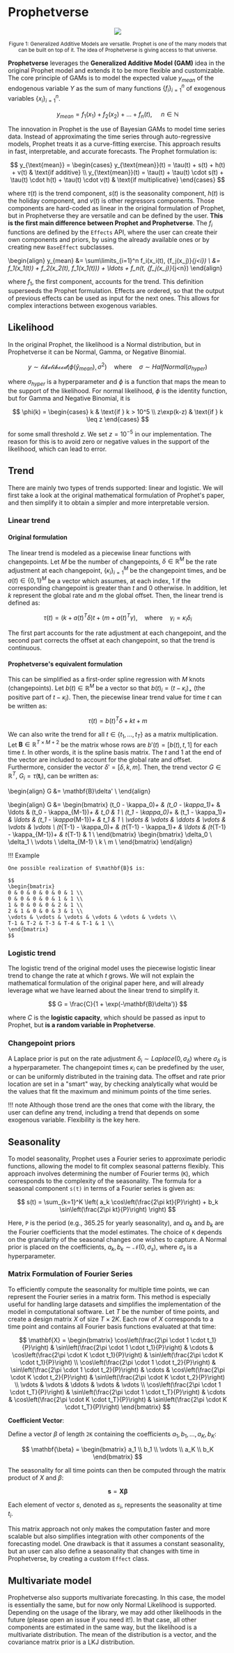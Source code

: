 # Prophetverse


<p align="center">

<p align="center">
<img src="/static/prophetverse-universe.png">
</p>

<p align="center" style="font-size: smaller;">
Figure 1: Generalized Additive Models are versatile. Prophet is one of the many models that can be built on top of it.
The idea of Prophetverse is giving access to that universe.
</p>

</p>


__Prophetverse__ leverages the __Generalized Additive Model (GAM)__ idea in the original
Prophet model and extends it to be more flexible and customizable. The core principle of GAMs is to model the expected value $y_{mean}$ of 
the endogenous variable $Y$ as the sum of many functions $\{f_i\}_{i=1}^n$ of exogenous
variables $\{x_i\}_{i=1}^n$. 

$$
y_{mean} = f_1(x_1) + f_2(x_2) + \ldots + f_n(t)\text{, }\quad n \in \mathbb{N}
$$


The innovation in Prophet is the use of Bayesian GAMs to model time series data. Instead of approximating the time series through auto-regressive models, Prophet treats it as a curve-fitting exercise. This approach results in fast, interpretable, and accurate forecasts. The Prophet formulation is:

$$
y_{\text{mean}} = \begin{cases} y_{\text{mean}}(t) = \tau(t) + s(t) + h(t) + v(t) & \text{if additive} \\ y_{\text{mean}}(t) = \tau(t) + \tau(t) \cdot s(t) + \tau(t) \cdot h(t) + \tau(t) \cdot v(t) & \text{if multiplicative} \end{cases}
$$

where $\tau(t)$ is the trend component, $s(t)$ is the seasonality component,
$h(t)$ is the holiday component, and $v(t)$ is other regressors components. Those
components are hard-coded as linear in the original formulation of Prophet, but in Prophetverse they are versatile and can be defined by the user. __This is the first main difference
between Prophet and Prophetverse__. The $f_i$ functions are defined by the `Effects` 
API, where the user can create their own components and priors, by using the already
available ones or by creating new `BaseEffect` subclasses.


\begin{align}
y_{mean} &= \sum\limits_{i=1}^n f_i(x_i(t), \{f_j(x_j)\}_{j<i}) \\
         &= f_1(x_1(t)) + f_2(x_2(t), f_1(x_1(t))) + \ldots + f_n(t, \{f_j(x_j)\}_{j<n})
\end{align}

where $f_1$, the first component, accounts for the trend. This definition superseeds the
Prophet formulation. Effects are ordered, so that the output of previous effects can be
used as input for the next ones. This allows for complex interactions between exogenous
variables.

## Likelihood

In the original Prophet, the likelihood is a Normal distribution, but in Prophetverse
it can be Normal, Gamma, or Negative Binomial. 


$$
y \sim \mathcal{likelihood}(\phi(\hat{y}_{mean}), \sigma^2)\quad \text{where} \quad
\sigma \sim HalfNormal(\sigma_{hyper})
$$

where $\sigma_{hyper}$ is a hyperparameter and $\phi$ is a function that maps the mean to the support of the likelihood. For normal
likelihood, $\phi$ is the identity function, but for Gamma and Negative Binomial, it is

$$
\phi(k) = \begin{cases}
k & \text{if } k > 10^5 \\
z\exp(k-z) & \text{if } k \leq z
\end{cases}
$$

for some small threshold $z$. We set $z = 10^{-5}$ in our implementation. The reason for this
is to avoid zero or negative values in the support of the likelihood, which can lead to
error.


## Trend

There are mainly two types of trends supported: linear and logistic. We will first
take a look at the original mathematical formulation of Prophet's paper, and then
simplify it to obtain a simpler and more interpretable version. 

### Linear trend

#### Original formulation

The linear trend is modeled as a piecewise linear functions with changepoints. Let $M$ be
the number of changepoints, $\delta \in \mathbb{R}^M$ be the rate adjustment at each changepoint, $\{\kappa_i\}_{i=1}^M$
be the changepoint times, and be $a(t) \in \{0,1\}^M$ be a vector which assumes, at each
index, 1 if the
corresponding changepoint is greater than $t$ and 0 otherwise. In addition, let $k$ represent
the global rate and $m$ the global offset. Then, the linear trend
is defined as:

$$
\tau(t) = (k + a(t)^T\delta)t + (m + a(t)^T\gamma), \quad \text{where} \quad \gamma_i = \kappa_i\delta_i
$$

The first part accounts for the rate adjustment at each changepoint, and the second part
corrects the offset at each changepoint, so that the trend is continuous. 

#### Prophetverse's equivalent formulation

This can be
simplified as a first-order spline regression with $M$ knots (changepoints). Let 
$b(t) \in \mathbb{R}^M$ be a vector so that $b(t)_i = (t - \kappa_i)_+$ (the positive part of
$t - \kappa_i$). Then, the piecewise linear trend value for time $t$ can be written as:

$$
\tau(t) = b(t)^T \delta + kt + m
$$

We can also write the trend for all $t \in \{t_1,\dots, t_T\}$ as a matrix multiplication. Let
$\mathbf{B} \in \mathbb{R}^{T \times M+2}$ be the matrix whose rows are $b'(t) = \left[ b(t), t, 1 \right]$ 
for each time $t$. In other words, it is the spline basis matrix. The $t$ and $1$ at the end of the vector are included to account for the
global rate and offset. Furthermore, consider the vector $\delta' = \left[ \delta, k, m \right]$.
Then, the trend vector $G \in \mathbb{R}^T$, $G_i = \tau(\mathbf{t}_i)$, can be written as:


\begin{align}
G &= \mathbf{B}\delta' \\
\end{align}

\begin{align}
G &=  \begin{bmatrix}
(t_0 - \kappa_0)_+ & (t_0 - \kappa_1)_+ & \ldots & (t_0 - \kappa_{M-1})_+ & t_0 & 1 \\
(t_1 - \kappa_0)_+ & (t_1 - \kappa_1)_+ & \ldots & (t_1 - \kappa_{M-1})_+ & t_1 & 1 \\
\vdots & \vdots & \ddots & \vdots & \vdots & \vdots \\
(t_{T-1} - \kappa_0)_+ & (t_{T-1} - \kappa_1)_+ & \ldots & (t_{T-1} - \kappa_{M-1})_+ & t_{T-1} & 1 \\
\end{bmatrix} \begin{bmatrix}
\delta_0 \\
\delta_1 \\
\vdots \\
\delta_{M-1} \\
k \\
m \\
\end{bmatrix}
\end{align}


!!! Example

    One possible realization of $\mathbf{B}$ is:

    $$
    \begin{bmatrix}
    0 & 0 & 0 & 0 & 0 & 1 \\
    0 & 0 & 0 & 0 & 1 & 1 \\
    1 & 0 & 0 & 0 & 2 & 1 \\
    2 & 1 & 0 & 0 & 3 & 1 \\
    \vdots & \vdots & \vdots & \vdots & \vdots & \vdots \\
    T-1 & T-2 & T-3 & T-4 & T-1 & 1 \\
    \end{bmatrix}
    $$


### Logistic trend

The logistic trend of the original model uses the piecewise logistic linear trend to 
change the rate at which
$t$ grows. We will not explain the mathematical formulation of the original paper here,
and will already leverage what we have learned about the linear trend to simplify it.

$$
G = \frac{C}{1 + \exp(-\mathbf{B}\delta')}
$$

where $C$ is the __logistic capacity__, which should be passed as input to Prophet, but
__is a random variable in Prophetverse__.

### Changepoint priors

A Laplace prior is put on the rate adjustment $\delta_i \sim Laplace(0, \sigma_{\delta})$
where $\sigma_{\delta}$ is a hyperparameter. The changepoint times $\kappa_i$ can be 
predefined by the user, or can be uniformly distributed in the training data. The offset
and rate prior location are set in a "smart" way, by checking analytically what would
be the values that fit the maximum and minimum points of the time series. 

!!! note
    Although those trend are the ones that come with the library, the user can
    define any trend, including a trend that depends on some exogenous variable. 
    Flexibility is the key here.


## Seasonality

To model seasonality, Prophet uses a Fourier series to approximate periodic functions, allowing the model to fit complex seasonal patterns flexibly. This approach involves determining the number of Fourier terms (`K`), which corresponds to the complexity of the seasonality. The formula for a seasonal component `s(t)` in terms of a Fourier series is given as:

$$
s(t) = \sum_{k=1}^K \left( a_k \cos\left(\frac{2\pi kt}{P}\right) + b_k \sin\left(\frac{2\pi kt}{P}\right) \right)
$$

Here, `P` is the period (e.g., 365.25 for yearly seasonality), and $a_k$ and $b_k$ are the Fourier coefficients that the model estimates. The choice of `K` depends on the granularity of the seasonal changes one wishes to capture.
A Normal prior is placed on the coefficients, $a_k, b_k \sim \mathcal{N}(0, \sigma_s)$, where $\sigma_s$ is a hyperparameter.


### Matrix Formulation of Fourier Series

To efficiently compute the seasonality for multiple time points, we can represent the Fourier series in a matrix form. This method is especially useful for handling large datasets and simplifies the implementation of the model in computational software.
Let $T$ be the number of time points, and create a design matrix $X$ of size $T \times 2K$. Each row of $X$ corresponds to a time point and contains all Fourier basis functions evaluated at that time:

$$
\mathbf{X} = \begin{bmatrix}
\cos\left(\frac{2\pi \cdot 1 \cdot t_1}{P}\right) & \sin\left(\frac{2\pi \cdot 1 \cdot t_1}{P}\right) & \cdots & \cos\left(\frac{2\pi \cdot K \cdot t_1}{P}\right) & \sin\left(\frac{2\pi \cdot K \cdot t_1}{P}\right) \\
\cos\left(\frac{2\pi \cdot 1 \cdot t_2}{P}\right) & \sin\left(\frac{2\pi \cdot 1 \cdot t_2}{P}\right) & \cdots & \cos\left(\frac{2\pi \cdot K \cdot t_2}{P}\right) & \sin\left(\frac{2\pi \cdot K \cdot t_2}{P}\right) \\
\vdots & \vdots & \ddots & \vdots & \vdots \\
\cos\left(\frac{2\pi \cdot 1 \cdot t_T}{P}\right) & \sin\left(\frac{2\pi \cdot 1 \cdot t_T}{P}\right) & \cdots & \cos\left(\frac{2\pi \cdot K \cdot t_T}{P}\right) & \sin\left(\frac{2\pi \cdot K \cdot t_T}{P}\right)
\end{bmatrix}
$$

**Coefficient Vector**:

Define a vector $\beta$ of length `2K` containing the coefficients $a_1, b_1, \dots, a_K, b_K$:

$$
\mathbf{\beta} = \begin{bmatrix}
a_1 \\
b_1 \\
\vdots \\
a_K \\
b_K
\end{bmatrix}
$$

The seasonality for all time points can then be computed through the matrix product of $X$ and $\beta$:

$$
\mathbf{s} = \mathbf{X} \mathbf{\beta}
$$

Each element of vector $s$, denoted as $s_i$, represents the seasonality at time $t_i$.

This matrix approach not only makes the computation faster and more scalable but also simplifies integration with other components of the forecasting model. One drawback is
that it assumes a constant seasonality, but an user can also define a seasonality that
changes with time in Prophetverse, by creating a custom `Effect` class.


## Multivariate model

Prophetverse also supports multivariate forecasting. In this case, the model is
essentially the same, but for now only Normal Likelihood is supported. Depending on
the usage of the library, we may add other likelihoods in the future (please open an
issue if you need it!). In that case, all other components are estimated in the same way,
but the likelihood is a multivariate distribution. The mean of the distribution is
a vector, and the covariance matrix prior is a LKJ distribution.